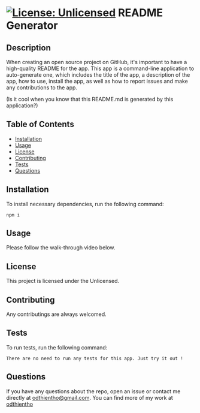 
  # [![License: Unlicensed](https://img.shields.io/badge/license-Unlicense-blue.svg)](http://unlicense.org/) README Generator

  ## Description
  When creating an open source project on GitHub, it's important to have a high-quality README for the app. This app is a command-line application to auto-generate one, which includes the title of the app, a description of the app, how to use, install the app, as well as how to report issues and make any contributions to the app. 
  
  (Is it cool when you know that this README.md is generated by this application?)

  ## Table of Contents
  - [Installation](#installation)
  - [Usage](#usage)
  - [License](#license)
  - [Contributing](#contributing)
  - [Tests](#tests)
  - [Questions](#questions)

  ## Installation
  To install necessary dependencies, run the following command:
  ```
  npm i
  ```

  ## Usage
  Please follow the walk-through video below.

  ##  License
  This project is licensed under the Unlicensed.

  ## Contributing
  Any contributings are always welcomed.

  ## Tests
  To run tests, run the following command:
  ```
  There are no need to run any tests for this app. Just try it out !
  ```

  ## Questions
  If you have any questions about the repo, open an issue or contact me directly at odthientho@gmail.com. You can find more of my work at [odthientho](https://github.com/odthientho/)

